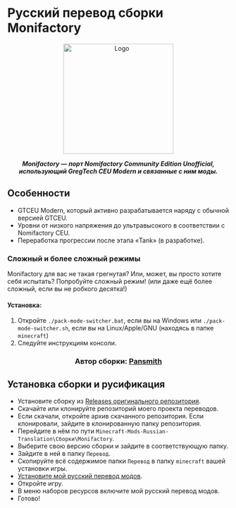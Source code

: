 # Русский перевод сборки Monifactory

<p align="center"><img src="https://github.com/ThePansmith/Monifactory/assets/70342772/4ac1d5e7-0610-4f44-bfed-b3b2022eecc0" height="250" alt="Logo"></p>
<p align="center"><b><i>Monifactory — порт Nomifactory Community Edition Unofficial, использующий GregTech CEU Modern и связанные с ним моды.</i></b></p>

## Особенности
- GTCEU Modern, который активно разрабатывается наряду с обычной версией GTCEU.
- Уровни от низкого напряжения до ультравысокого в соответствии с Nomifactory CEU.
- Переработка прогрессии после этапа «Tank» (в разработке).

### Сложный и более сложный режимы
Monifactory для вас не такая грегнутая? Или, может, вы просто хотите себя испытать? Попробуйте сложный режим! (или даже ещё более сложный, если вы не робкого десятка!)
#### Установка:
1. Откройте ``./pack-mode-switcher.bat``, если вы на Windows или ``./pack-mode-switcher.sh``, если вы на Linux/Apple/GNU (находясь в папке `minecraft`)
2. Следуйте инструкциям консоли.

<h3 align="center"><b>Автор сборки: <a href="https://github.com/ThePansmith">Pansmith</a></b></h3>

## Установка сборки и русификация

- Установите сборку из [Releases оригинального репозитория](https://github.com/ThePansmith/Monifactory/releases/).
- Скачайте или клонируйте репозиторий моего проекта переводов.
- Если скачали, откройте архив скачанного репозитория. Если клонировали, зайдите в клонированную папку репозитория.
- Перейдите в нём по пути `Minecraft-Mods-Russian-Translation\Сборки\Monifactory`.
- Выберите свою версию сборки и зайдите в соответствующую папку.
- Зайдите в ней в папку `Перевод`.
- Скопируйте всё содержимое папки `Перевод` в папку `minecraft` вашей установки игры.
- [Установите мой русский перевод модов](https://github.com/RushanM/Minecraft-Mods-Russian-Translation?tab=readme-ov-file#-%D1%83%D1%81%D1%82%D0%B0%D0%BD%D0%BE%D0%B2%D0%BA%D0%B0).
- Откройте игру.
- В меню наборов ресурсов включите мой русский перевод модов.
- Готово!
